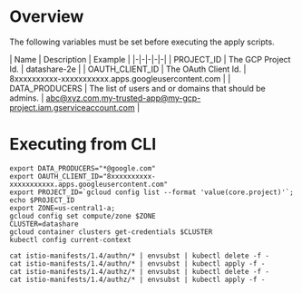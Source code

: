 # Overview

The following variables must be set before executing the apply scripts.

| Name | Description | Example |
|-|-|-|-|-|
| PROJECT_ID | The GCP Project Id. | datashare-2e |
| OAUTH_CLIENT_ID | The OAuth Client Id. | 8xxxxxxxxxx-xxxxxxxxxxx.apps.googleusercontent.com |
| DATA_PRODUCERS | The list of users and or domains that should be admins. | abc@xyz.com,my-trusted-app@my-gcp-project.iam.gserviceaccount.com |

# Executing from CLI

```
export DATA_PRODUCERS="*@google.com"
export OAUTH_CLIENT_ID="8xxxxxxxxxx-xxxxxxxxxxx.apps.googleusercontent.com"
export PROJECT_ID=`gcloud config list --format 'value(core.project)'`; echo $PROJECT_ID
export ZONE=us-central1-a;
gcloud config set compute/zone $ZONE
CLUSTER=datashare
gcloud container clusters get-credentials $CLUSTER
kubectl config current-context

cat istio-manifests/1.4/authn/* | envsubst | kubectl delete -f -
cat istio-manifests/1.4/authn/* | envsubst | kubectl apply -f -
cat istio-manifests/1.4/authz/* | envsubst | kubectl delete -f -
cat istio-manifests/1.4/authz/* | envsubst | kubectl apply -f -
```